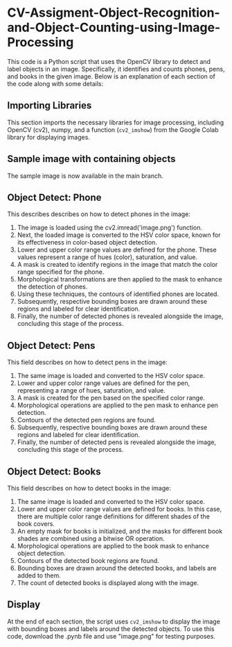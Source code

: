 # CV-Assigment-Object-Recognition-and-Object-Counting-using-Image-Processing

This code is a Python script that uses the OpenCV library to detect and label objects in an image. Specifically, it identifies and counts phones, pens, and books in the given image. Below is an explanation of each section of the code along with some details:

## Importing Libraries

This section imports the necessary libraries for image processing, including OpenCV (cv2), numpy, and a function (`cv2_imshow`) from the Google Colab library for displaying images.

## Sample image with containing objects
The sample image is now available in the main branch.

## Object Detect: Phone

This describes describes on how to detect phones in the image:

1. The image is loaded using the cv2.imread('image.png') function.
2. Next, the loaded image is converted to the HSV color space, known for its effectiveness in color-based object detection.
3. Lower and upper color range values are defined for the phone. These values represent a range of hues (color), saturation, and value.
4. A mask is created to identify regions in the image that match the color range specified for the phone.
5. Morphological transformations  are then applied to the mask to enhance the detection of phones.
6. Using these techniques, the contours of identified phones are located.
7. Subsequently, respective bounding boxes are drawn around these regions and labeled for clear identification.
8. Finally, the number of detected phones is revealed alongside the image, concluding this stage of the process.


## Object Detect: Pens

This field describes on how to detect pens in the image:

1. The same image is loaded and converted to the HSV color space.
2. Lower and upper color range values are defined for the pen, representing a range of hues, saturation, and value.
3. A mask is created for the pen based on the specified color range.
4. Morphological operations are applied to the pen mask to enhance pen detection.
5. Contours of the detected pen regions are found.
6. Subsequently, respective bounding boxes are drawn around these regions and labeled for clear identification.
7. Finally, the number of detected pens is revealed alongside the image, concluding this stage of the process.

## Object Detect: Books

This field describes on how to detect books in the image:

1. The same image is loaded and converted to the HSV color space.
2. Lower and upper color range values are defined for books. In this case, there are multiple color range definitions for different shades of the book covers.
3. An empty mask for books is initialized, and the masks for different book shades are combined using a bitwise OR operation.
4. Morphological operations are applied to the book mask to enhance object detection.
5. Contours of the detected book regions are found.
6. Bounding boxes are drawn around the detected books, and labels are added to them.
7. The count of detected books is displayed along with the image.

## Display

At the end of each section, the script uses `cv2_imshow` to display the image with bounding boxes and labels around the detected objects.
To use this code, download the .pynb file and use "image.png" for testing purposes.
